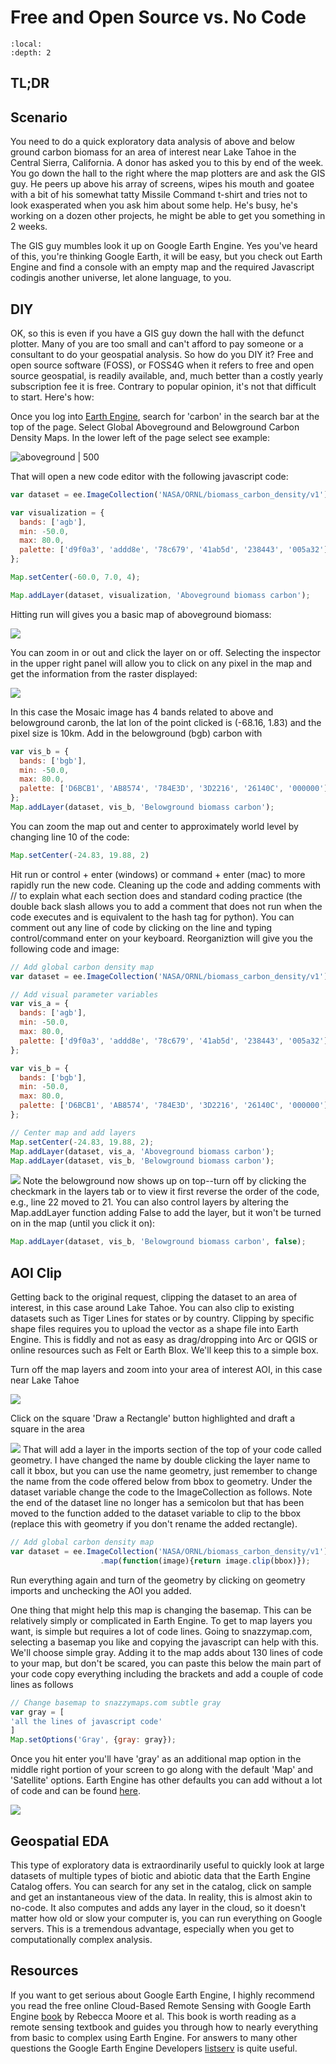 # Free and Open Source vs. No Code

```{contents}
:local:
:depth: 2
```

## TL;DR


## Scenario
You need to do a quick exploratory data analysis of above and below ground carbon biomass for an area of interest near Lake Tahoe in the Central Sierra, California. A donor has asked you to this by end of the week. You go down the hall to the right where the map plotters are and ask the GIS guy. He peers up above his array of screens, wipes his mouth and goatee with a bit of his somewhat tatty Missile Command t-shirt and tries not to look exasperated when you ask him about some help. He's busy, he's working on a dozen other projects, he might be able to get you something in 2 weeks. 

The GIS guy mumbles look it up on Google Earth Engine. Yes you've heard of this, you're thinking Google Earth, it will be easy, but you check out Earth Engine and find a console with an empty map and the required Javascript codingis another universe, let alone language, to you. 

## DIY
OK, so this is even if you have a GIS guy down the hall with the defunct plotter. Many of you are too small and can't afford to pay someone or a consultant to do your geospatial analysis. So how do you DIY it? Free and open source software (FOSS), or FOSS4G when it refers to free and open source geospatial, is readily available, and, much better than a costly yearly subscription fee it is free. Contrary to popular opinion, it's not that difficult to start. Here's how:

Once you log into [Earth Engine](https://code.earthengine.google.com/), search for 'carbon' in the search bar at the top of the page. Select Global Aboveground and Belowground Carbon Density Maps. In the lower left of the page select see example: 

![aboveground | 500](https://i.imgur.com/z3xt9WD.png)

That will open a new code editor with the following javascript code:
```javascript
var dataset = ee.ImageCollection('NASA/ORNL/biomass_carbon_density/v1');

var visualization = {
  bands: ['agb'],
  min: -50.0,
  max: 80.0,
  palette: ['d9f0a3', 'addd8e', '78c679', '41ab5d', '238443', '005a32']
};

Map.setCenter(-60.0, 7.0, 4);

Map.addLayer(dataset, visualization, 'Aboveground biomass carbon');
```
 
 Hitting run will gives you a basic map of aboveground biomass:
 
![](https://i.imgur.com/m7dOCRr.png)

You can zoom in or out and click the layer on or off. Selecting the inspector in the upper right panel will allow you to click on any pixel in the map and get the information from the raster displayed:

![](https://i.imgur.com/LZcLWWh.png)

In this case the Mosaic image has 4 bands related to above and belowground caronb, the lat lon of the point clicked is (-68.16, 1.83) and the pixel size is 10km. Add in the belowground (bgb) carbon with

```javascript
var vis_b = {
  bands: ['bgb'],
  min: -50.0,
  max: 80.0,
  palette: ['D6BCB1', 'AB8574', '784E3D', '3D2216', '26140C', '000000']
};
Map.addLayer(dataset, vis_b, 'Belowground biomass carbon');
```

You can zoom the map out and center to approximately world level by changing line 10 of the code:

```javascript
Map.setCenter(-24.83, 19.88, 2)
```

Hit run or control + enter (windows) or command + enter (mac) to more rapidly run the new code. Cleaning up the code and adding comments with // to explain what each section does and standard coding practice (the double back slash allows you to add a comment that does not run when the code executes and is equivalent to the hash tag for python). You can comment out any line of code by clicking on the line and typing control/command enter on your keyboard. Reorganiztion will give you the following code and image:

```javascript
// Add global carbon density map
var dataset = ee.ImageCollection('NASA/ORNL/biomass_carbon_density/v1');

// Add visual parameter variables
var vis_a = {
  bands: ['agb'],
  min: -50.0,
  max: 80.0,
  palette: ['d9f0a3', 'addd8e', '78c679', '41ab5d', '238443', '005a32']
};

var vis_b = {
  bands: ['bgb'],
  min: -50.0,
  max: 80.0,
  palette: ['D6BCB1', 'AB8574', '784E3D', '3D2216', '26140C', '000000']
};

// Center map and add layers
Map.setCenter(-24.83, 19.88, 2);
Map.addLayer(dataset, vis_a, 'Aboveground biomass carbon');
Map.addLayer(dataset, vis_b, 'Belowground biomass carbon');
```
![](https://i.imgur.com/7hkdrV0.png)
 Note the belowground now shows up on top--turn off by clicking the checkmark in the layers tab or to view it first reverse the order of the code, e.g., line 22 moved to 21. You can also control layers by altering the Map.addLayer function adding False to add the layer, but it won't be turned on in the map (until you click it on):
 
```javascript
Map.addLayer(dataset, vis_b, 'Belowground biomass carbon', false);
```
## AOI Clip
Getting back to the original request, clipping the dataset to an area of interest, in this case around Lake Tahoe. You can also clip to existing datasets such as Tiger Lines for states or by country. Clipping by specific shape files requires you to upload the vector as a shape file into Earth Engine. This is fiddly and not as easy as drag/dropping into Arc or QGIS or online resources such as Felt or Earth Blox. We'll keep this to a simple box.

Turn off the map layers and zoom into your area of interest AOI, in this case near Lake Tahoe

![](https://i.imgur.com/wqAZ3bC.png)

Click on the square 'Draw a Rectangle' button highlighted and draft a square in the area

![](https://i.imgur.com/Il9YmB4.png)
That will add a layer in the imports section of the top of your code called geometry. I have changed the name by double clicking the layer name to call it bbox, but you can use the name geometry, just remember to change the name from the code offered below from bbox to geometry. Under the dataset variable change the code to the ImageCollection as follows. Note the end of the dataset line no longer has a semicolon but that has been moved to the function added to the dataset variable to clip to the bbox (replace this with geometry if you don't rename the added rectangle).

```javascript
// Add global carbon density map
var dataset = ee.ImageCollection('NASA/ORNL/biomass_carbon_density/v1')
                    .map(function(image){return image.clip(bbox)});

```

Run everything again and turn of the geometry by clicking on geometry imports and unchecking the AOI you added. 

One thing that might help this map is changing the basemap. This can be relatively simply or complicated in Earth Engine. To get to map layers you want, is simple but requires a lot of code lines. Going to snazzymap.com, selecting a basemap you like and copying the javascript can help with this. We'll choose simple gray. Adding it to the map adds about 130 lines of code to your map, but don't be scared, you can paste this below the main part of your code copy everything including the brackets and add a couple of code lines as follows

```javascript
// Change basemap to snazzymaps.com subtle gray
var gray = [
'all the lines of javascript code'
]
Map.setOptions('Gray', {gray: gray});
```
Once you hit enter you'll have 'gray' as an additional map option in the middle right portion of your screen to go along with the default 'Map' and 'Satellite' options. Earth Engine has other defaults you can add without a lot of code and can be found [here](https://developers.google.com/earth-engine/tutorials/community/customizing-base-map-styles).

![](https://i.imgur.com/X16YsFz.png)

## Geospatial EDA
This type of exploratory data is extraordinarily useful to quickly look at large datasets of multiple types of biotic and abiotic data that the Earth Engine Catalog offers. You can search for any set in the catalog, click on sample and get an instantaneous view of the data. In reality, this is almost akin to no-code. It also computes and adds any layer in the cloud, so it doesn't matter how old or slow your computer is, you can run everything on Google servers. This is a tremendous advantage, especially when you get to computationally complex analysis.

## Resources
If you want to get serious about Google Earth Engine, I highly recommend you read the free online Cloud-Based Remote Sensing with Google Earth Engine [book](https://www.eefabook.org/) by Rebecca Moore et al. This book is worth reading as a remote sensing textbook and guides you through how to nearly everything from basic to complex using Earth Engine. For answers to many other questions the Google Earth Engine Developers [listserv](https://groups.google.com/g/google-earth-engine-developers) is quite useful.